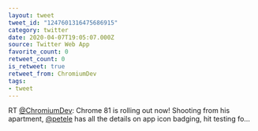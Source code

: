 ```yaml
---
layout: tweet
tweet_id: "1247601316475686915"
category: twitter
date: 2020-04-07T19:05:07.000Z
source: Twitter Web App
favorite_count: 0
retweet_count: 0
is_retweet: true
retweet_from: ChromiumDev
tags:
- tweet
---
```


RT [@ChromiumDev](https://twitter.com/@ChromiumDev): Chrome 81 is rolling out now! Shooting from his apartment, [@petele](https://twitter.com/@petele) has all the details on app icon badging, hit testing fo…
